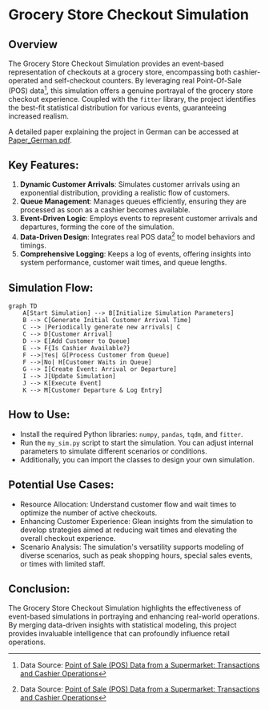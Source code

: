 # Grocery Store Checkout Simulation

## Overview
The Grocery Store Checkout Simulation provides an event-based representation of checkouts at a grocery store, encompassing both cashier-operated and self-checkout counters. By leveraging real Point-Of-Sale (POS) data[^1], this simulation offers a genuine portrayal of the grocery store checkout experience. Coupled with the `fitter` library, the project identifies the best-fit statistical distribution for various events, guaranteeing increased realism. 

A detailed paper explaining the project in German can be accessed at [Paper_German.pdf](Paper_German.pdf).

## Key Features:

1. **Dynamic Customer Arrivals**: Simulates customer arrivals using an exponential distribution, providing a realistic flow of customers.
2. **Queue Management**: Manages queues efficiently, ensuring they are processed as soon as a cashier becomes available.
3. **Event-Driven Logic**: Employs events to represent customer arrivals and departures, forming the core of the simulation.
4. **Data-Driven Design**: Integrates real POS data[^1] to model behaviors and timings.
5. **Comprehensive Logging**: Keeps a log of events, offering insights into system performance, customer wait times, and queue lengths.

## Simulation Flow:

```mermaid
graph TD
    A[Start Simulation] --> B[Initialize Simulation Parameters]
    B --> C[Generate Initial Customer Arrival Time]
    C --> |Periodically generate new arrivals| C
    C --> D[Customer Arrival]
    D --> E[Add Customer to Queue]
    E --> F{Is Cashier Available?}
    F -->|Yes| G[Process Customer from Queue]
    F -->|No| H[Customer Waits in Queue]
    G --> I[Create Event: Arrival or Departure]
    I --> J[Update Simulation]
    J --> K[Execute Event]
    K --> M[Customer Departure & Log Entry]
```

## How to Use:

- Install the required Python libraries: `numpy`, `pandas`, `tqdm`, and `fitter`. 
- Run the `my_sim.py` script to start the simulation. You can adjust internal parameters to simulate different scenarios or conditions.
- Additionally, you can import the classes to design your own simulation.

## Potential Use Cases:

- Resource Allocation: Understand customer flow and wait times to optimize the number of active checkouts.
- Enhancing Customer Experience: Glean insights from the simulation to develop strategies aimed at reducing wait times and elevating the overall checkout experience.
- Scenario Analysis: The simulation's versatility supports modeling of diverse scenarios, such as peak shopping hours, special sales events, or times with limited staff.

## Conclusion:
The Grocery Store Checkout Simulation highlights the effectiveness of event-based simulations in portraying and enhancing real-world operations. By merging data-driven insights with statistical modeling, this project provides invaluable intelligence that can profoundly influence retail operations.

[^1]: Data Source: [Point of Sale (POS) Data from a Supermarket: Transactions and Cashier Operations](https://www.mdpi.com/2306-5729/4/2/67)


